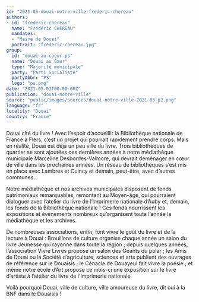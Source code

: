 ```yaml
---
id: "2021-05-douai-notre-ville-frederic-chereau"
authors:
- id: "frederic-chereau"
  name: "Frédéric CHÉREAU"
  mandates: 
  - "Maire de Douai"
  portrait: "frederic-chereau.jpg"
group:
  id: "douai-au-coeur-ps"
  name: "Douai au Cœur"
  type: "Majorité municipale"
  party: "Parti Socialiste"
  partyAbbr: "PS"
  logo: "ps.png"
date: "2021-05-01T00:00:00Z"
publication: "douai-notre-ville"
source: "public/images/sources/douai-notre-ville-2021-05-p2.png"
language: "fr"
locality: "Douai"
country: "France"
---
```


Douai cité du livre ! Avec l’espoir d’accueillir la Bibliothèque nationale de France à Flers, c’est un projet qui pourrait rapidement prendre corps. Mais en réalité, Douai est déjà un peu ville du livre. Trois bibliothèques de quartier se sont ajoutées ces dernières années à notre médiathèque municipale Marceline Desbordes-Valmore, qui devrait déménager en cœur de ville dans les prochaines années. Un réseau de bibliothèques s’est mis en place avec Lambres et Cuincy et demain, peut-être, avec d’autres communes…

Notre médiathèque et nos archives municipales disposent de fonds patrimoniaux remarquables, remontant au Moyen-âge, qui pourraient dialoguer avec l’atelier du livre de l’Imprimerie nationale d’Auby et, demain, les fonds de la Bibliothèque nationale ! Ces fonds nourrissent les expositions et événements nombreux qu’organisent toute l’année la médiathèque et les archives.

De nombreuses associations, enfin, font vivre le goût du livre et de la lecture à Douai : Brouillons de culture organise chaque année un salon du livre Jeunesse qui rayonne dans toute la région ; depuis quelques années, l’association Vivre Livres propose un salon des Géants du polar ; les Amis de Douai ou la Société d’agriculture, sciences et arts publient des ouvrages de référence sur le Douaisis ; le Cénacle de Douayeul fait vivre la poésie ; et même notre école d’Art propose ce mois-ci une exposition sur le livre d’artiste à l’atelier du livre de l’Imprimerie nationale.

Voilà pourquoi Douai, ville de culture, ville amoureuse du livre, dit oui à la BNF dans le Douaisis !

